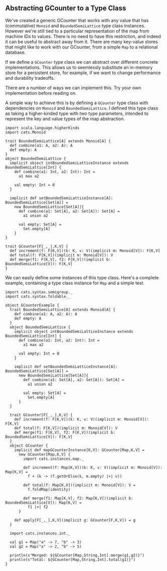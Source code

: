 ## Abstracting GCounter to a Type Class

We've created a generic GCounter that works with any value that has (commutative) `Monoid` and `BoundedSemiLattice` type class instances.
However we're still tied to a particular representation of the map from machine IDs to values.
There is no need to have this restriction, and indeed it can be useful to abstract away from it.
There are many key-value stores that might like to work with our GCounter, from a simple `Map` to a relational database.

If we define a `GCounter` type class we can abstract over different concrete implementations. This allows us to seemlessly substitute an in-memory store for a persistent store, for example, if we want to change performance and durability tradeoffs.

There are a number of ways we can implement this. Try your own implementation before reading on.

A simple way to achieve this is by defining a `GCounter` type class with dependencies on `Monoid` and `BoundedSemiLattice`. I defined this type class as taking a higher-kinded type with *two* type parameters, intended to represent the key and value types of the map abstraction.

```tut:book
import scala.language.higherKinds
import cats.Monoid

trait BoundedSemiLattice[A] extends Monoid[A] {
  def combine(a1: A, a2: A): A
  def empty: A
}
object BoundedSemiLattice {
  implicit object intBoundedSemiLatticeInstance extends BoundedSemiLattice[Int] {
    def combine(a1: Int, a2: Int): Int =
      a1 max a2
  
    val empty: Int = 0
  }

  implicit def setBoundedSemiLatticeInstance[A]: BoundedSemiLattice[Set[A]] = 
    new BoundedSemiLattice[Set[A]]{
      def combine(a1: Set[A], a2: Set[A]): Set[A] =
        a1 union a2
    
      val empty: Set[A] = 
        Set.empty[A]
    }
}

trait GCounter[F[_,_],K,V] {
  def increment(f: F[K,V])(k: K, v: V)(implicit m: Monoid[V]): F[K,V]
  def total(f: F[K,V])(implicit m: Monoid[V]): V
  def merge(f1: F[K,V], f2: F[K,V])(implicit b: BoundedSemiLattice[V]): F[K,V]
}
```

We can easily define some instances of this type class. Here's a complete example, containing a type class instance for `Map` and a simple test.

```tut:book
import cats.syntax.semigroup._
import cats.syntax.foldable._

object GCounterExample {
  trait BoundedSemiLattice[A] extends Monoid[A] {
    def combine(a1: A, a2: A): A
    def empty: A
  }
  object BoundedSemiLattice {
    implicit object intBoundedSemiLatticeInstance extends BoundedSemiLattice[Int] {
      def combine(a1: Int, a2: Int): Int =
        a1 max a2
    
      val empty: Int = 0
    }
  
    implicit def setBoundedSemiLatticeInstance[A]: BoundedSemiLattice[Set[A]] = 
      new BoundedSemiLattice[Set[A]]{
        def combine(a1: Set[A], a2: Set[A]): Set[A] =
          a1 union a2
      
        val empty: Set[A] = 
          Set.empty[A]
      }
  }

  trait GCounter[F[_,_],K,V] {
    def increment(f: F[K,V])(k: K, v: V)(implicit m: Monoid[V]): F[K,V]
    def total(f: F[K,V])(implicit m: Monoid[V]): V
    def merge(f1: F[K,V], f2: F[K,V])(implicit b: BoundedSemiLattice[V]): F[K,V]
  }
  object GCounter {
    implicit def mapGCounterInstance[K,V]: GCounter[Map,K,V] =
      new GCounter[Map,K,V] {
        import cats.instances.map._
        
        def increment(f: Map[K,V])(k: K, v: V)(implicit m: Monoid[V]): Map[K,V] =
          f + (k -> (f.getOrElse(k, m.empty) |+| v))
  
        def total(f: Map[K,V])(implicit m: Monoid[V]): V =
          f.foldMap(identity)
  
        def merge(f1: Map[K,V], f2: Map[K,V])(implicit b: BoundedSemiLattice[V]): Map[K,V] =
          f1 |+| f2
      }
  
    def apply[F[_,_],K,V](implicit g: GCounter[F,K,V]) = g
  }
  
  import cats.instances.int._
    
  val g1 = Map("a" -> 7, "b" -> 3)
  val g2 = Map("a" -> 2, "b" -> 5)
  
  println(s"Merged: ${GCounter[Map,String,Int].merge(g1,g2)}")
  println(s"Total: ${GCounter[Map,String,Int].total(g1)}")
}
```
